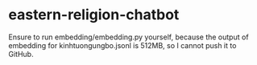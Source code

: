 # eastern-religion-chatbot

Ensure to run embedding/embedding.py yourself, because the output of embedding for kinhtuongungbo.jsonl is 512MB, so I cannot push it to GitHub.